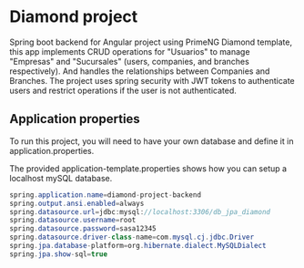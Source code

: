 ﻿
# Diamond project

Spring boot backend for Angular project using PrimeNG Diamond template, this app implements CRUD operations for "Usuarios" to manage "Empresas" and "Sucursales" (users, companies, and branches respectively). And handles the relationships between Companies and Branches. The project uses spring security with JWT tokens to authenticate users and restrict operations if the user is not authenticated.

## Application properties

To run this project, you will need to have your own database and define it in application.properties.

The provided application-template.properties shows how you can setup a localhost mySQL database.
```java
spring.application.name=diamond-project-backend
spring.output.ansi.enabled=always
spring.datasource.url=jdbc:mysql://localhost:3306/db_jpa_diamond
spring.datasource.username=root
spring.datasource.password=sasa12345
spring.datasource.driver-class-name=com.mysql.cj.jdbc.Driver
spring.jpa.database-platform=org.hibernate.dialect.MySQLDialect
spring.jpa.show-sql=true
```